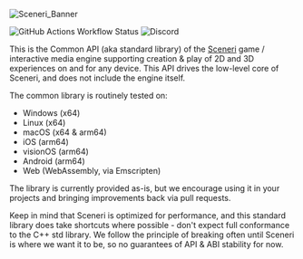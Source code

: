 ![Sceneri_Banner](https://github.com/user-attachments/assets/2f9cc95e-b40d-4c29-86e0-7b9b3cdff32a)

![GitHub Actions Workflow Status](https://img.shields.io/github/actions/workflow/status/nginetechnologies/sceneri-common/.github%2Fworkflows%2Fworkflow.yml)
![Discord](https://img.shields.io/discord/842853727606013963?style=plastic&logo=discord&logoColor=white&label=Discord&link=https%3A%2F%2Fdiscord.gg%2Fsceneriapp)

This is the Common API (aka standard library) of the [Sceneri](http://sceneri.com) game / interactive media engine supporting creation & play of 2D and 3D experiences on and for any device. This API drives the low-level core of Sceneri, and does not include the engine itself.

The common library is routinely tested on:
- Windows (x64)
- Linux (x64)
- macOS (x64 & arm64)
- iOS (arm64)
- visionOS (arm64)
- Android (arm64)
- Web (WebAssembly, via Emscripten)

The library is currently provided as-is, but we encourage using it in your projects and bringing improvements back via pull requests.

Keep in mind that Sceneri is optimized for performance, and this standard library does take shortcuts where possible - don't expect full conformance to the C++ std library. We follow the principle of breaking often until Sceneri is where we want it to be, so no guarantees of API & ABI stability for now.
